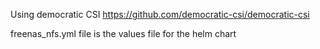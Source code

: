 Using democratic CSI https://github.com/democratic-csi/democratic-csi

freenas_nfs.yml file is the values file for the helm chart


